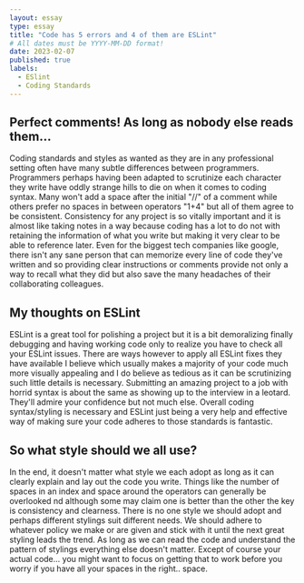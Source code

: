 ```yaml
---
layout: essay
type: essay
title: "Code has 5 errors and 4 of them are ESLint"
# All dates must be YYYY-MM-DD format!
date: 2023-02-07
published: true
labels:
  - ESlint
  - Coding Standards
---
```


## Perfect comments! As long as nobody else reads them...
Coding standards and styles as wanted as they are in any professional setting often have many subtle differences between programmers. Programmers perhaps having been adapted to scrutinize each character they write have oddly strange hills to die on when it comes to coding syntax. Many won't add a space after the initial "//" of a comment while others prefer no spaces in between operators "1+4" but all of them agree to be consistent. Consistency for any project is so vitally important and it is almost like taking notes in a way because coding has a lot to do not with retaining the information of what you write but making it very clear to be able to reference later. Even for the biggest tech companies like google, there isn't any sane person that can memorize every line of code they've written and so providing clear instructions or comments provide not only a way to recall what they did but also save the many headaches of their collaborating colleagues. 

## My thoughts on ESLint 
ESLint is a great tool for polishing a project but it is a bit demoralizing finally debugging and having working code only to realize you have to check all your ESLint issues. There are ways however to apply all ESLint fixes they have available I believe which usually makes a majority of your code much more visually appealing and I do believe as tedious as it can be scrutinizing such little details is necessary. Submitting an amazing project to a job with horrid syntax is about the same as showing up to the interview in a leotard. They'll admire your confidence but not much else. Overall coding syntax/styling is necessary and ESLint just being a very help and effective way of making sure your code adheres to those standards is fantastic.

## So what style should we all use?
In the end, it doesn't matter what style we each adopt as long as it can clearly explain and lay out the code you write. Things like the number of spaces in an index and space around the operators can generally be overlooked nd although some may claim one is better than the other the key is consistency and clearness. There is no one style we should adopt and perhaps different stylings suit different needs. We should adhere to whatever policy we make or are given and stick with it until the next great styling leads the trend. As long as we can read the code and understand the pattern of stylings everything else doesn't matter. Except of course your actual code... you might want to focus on getting that to work before you worry if you have all your spaces in the right.. space.
